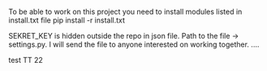 To be able to work on this project you need to install modules listed in install.txt file
pip install -r install.txt 

SEKRET_KEY  is hidden outside the repo in json file.
Path to the file -> settings.py.
I will send the file to anyone interested on working together.
....

test TT 22
